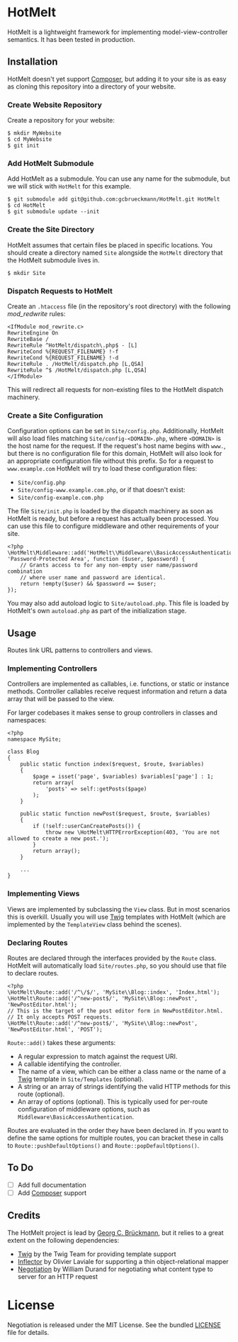 # HotMelt

HotMelt is a lightweight framework for implementing model-view-controller semantics. It has been tested in production.

## Installation

HotMelt doesn't yet support [Composer](http://getcomposer.org/), but adding it to your site is as easy as cloning this repository into a directory of your website.

### Create Website Repository

Create a repository for your website:

    $ mkdir MyWebsite
	$ cd MyWebsite
	$ git init

### Add HotMelt Submodule

Add HotMelt as a submodule. You can use any name for the submodule, but we will stick with `HotMelt` for this example.

    $ git submodule add git@github.com:gcbrueckmann/HotMelt.git HotMelt
    $ cd HotMelt
    $ git submodule update --init

### Create the Site Directory

HotMelt assumes that certain files be placed in specific locations. You should create a directory named `Site` alongside the `HotMelt` directory that the HotMelt submodule lives in.

    $ mkdir Site

### Dispatch Requests to HotMelt

Create an `.htaccess` file (in the repository's root directory) with the following *mod_redwrite* rules:

    <IfModule mod_rewrite.c>
    RewriteEngine On
    RewriteBase /
    RewriteRule ^HotMelt/dispatch\.php$ - [L]
    RewriteCond %{REQUEST_FILENAME} !-f
    RewriteCond %{REQUEST_FILENAME} !-d
    RewriteRule . /HotMelt/dispatch.php [L,QSA]
    RewriteRule ^$ /HotMelt/dispatch.php [L,QSA]
    </IfModule>

This will redirect all requests for non-existing files to the HotMelt dispatch machinery.

### Create a Site Configuration

Configuration options can be set in `Site/config.php`. Additionally, HotMelt will also load files matching `Site/config-<DOMAIN>.php`, where `<DOMAIN>` is the host name for the request. If the request's host name begins with `www.`, but there is no configuration file for this domain, HotMelt will also look for an appropriate configuration file without this prefix. So for a request to `www.example.com` HotMelt will try to load these configuration files:

- `Site/config.php`
- `Site/config-www.example.com.php`, or if that doesn't exist:
- `Site/config-example.com.php`
    
The file `Site/init.php` is loaded by the dispatch machinery as soon as HotMelt is ready, but before a request has actually been processed. You can use this file to configure middleware and other requirements of your site.

    <?php
    \HotMelt\Middleware::add('HotMelt\\Middleware\\BasicAccessAuthentication', 'Password-Protected Area', function ($user, $password) {
        // Grants access to for any non-empty user name/password combination
        // where user name and password are identical.
        return !empty($user) && $password == $user;
    });

You may also add autoload logic to `Site/autoload.php`. This file is loaded by HotMelt's own `autoload.php` as part of the initialization stage.

## Usage

Routes link URL patterns to controllers and views.

### Implementing Controllers

Controllers are implemented as callables, i.e. functions, or static or instance methods. Controller callables receive request information and return a data array that will be passed to the view.

For larger codebases it makes sense to group controllers in classes and namespaces:

    <?php
    namespace MySite;
    
    class Blog
    {
        public static function index($request, $route, $variables)
        {
            $page = isset('page', $variables) $variables['page'] : 1;
            return array(
                'posts' => self::getPosts($page)
            );
        }
        
        public static function newPost($request, $route, $variables)
        {
            if (!self::userCanCreatePosts()) {
                throw new \HotMelt\HTTPErrorException(403, 'You are not allowed to create a new post.');
            }
            return array();
        }
        
        ...
    }

### Implementing Views

Views are implemented by subclassing the `View` class. But in most scenarios this is overkill. Usually you will use [Twig][twig] templates with HotMelt (which are implemented by the `TemplateView` class behind the scenes).

### Declaring Routes

Routes are declared through the interfaces provided by the `Route` class. HotMelt will automatically load `Site/routes.php`, so you should use that file to declare routes.

    <?php
    \HotMelt\Route::add('/^\/$/', 'MySite\\Blog::index', 'Index.html');
    \HotMelt\Route::add('/^new-post$/', 'MySite\\Blog::newPost', 'NewPostEditor.html');
    // This is the target of the post editor form in NewPostEditor.html.
    // It only accepts POST requests.
    \HotMelt\Route::add('/^new-post$/', 'MySite\\Blog::newPost', 'NewPostEditor.html', 'POST');

`Route::add()` takes these arguments:

- A regular expression to match against the request URI.
- A callable identifying the controller.
- The name of a view, which can be either a class name or the name of a [Twig][twig] template in `Site/Templates` (optional).
- A string or an array of strings identifying the valid HTTP methods for this route (optional).
- An array of options (optional). This is typically used for per-route configuration of middleware options, such as `Middleware\BasicAccessAuthentication`.

Routes are evaluated in the order they have been declared in. If you want to define the same options for multiple routes, you can bracket these in calls to `Route::pushDefaultOptions()` and `Route::popDefaultOptions()`.

## To Do

- [ ] Add full documentation
- [ ] Add [Composer](http://getcomposer.org/) support

## Credits

The HotMelt project is lead by [Georg C. Brückmann][gcb], but it relies to a great extent on the following dependencies:

- [Twig][twig] by the Twig Team for providing template support
- [Inflector][inflector] by Olivier Laviale for supporting a thin object-relational mapper
- [Negotiation][negotiation] by William Durand for negotiating what content type to server for an HTTP request

# License

Negotiation is released under the MIT License. See the bundled [LICENSE](LICENSE) file for details.

[gcb]: http://gcbrueckmann.de
[twig]: https://github.com/fabpot/Twig
[inflector]: https://github.com/ICanBoogie/Inflector
[negotiation]: https://github.com/willdurand/Negotiation